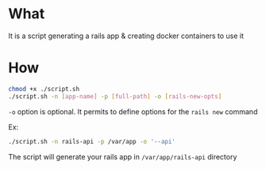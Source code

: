 # What
It is a script generating a rails app & creating docker containers to use it

# How

```bash
chmod +x ./script.sh
./script.sh -n [app-name] -p [full-path] -o [rails-new-opts]
```

`-o` option is optional. It permits to define options for the `rails new` command

Ex:
```bash
./script.sh -n rails-api -p /var/app -o '--api'
```

The script will generate your rails app in `/var/app/rails-api` directory
